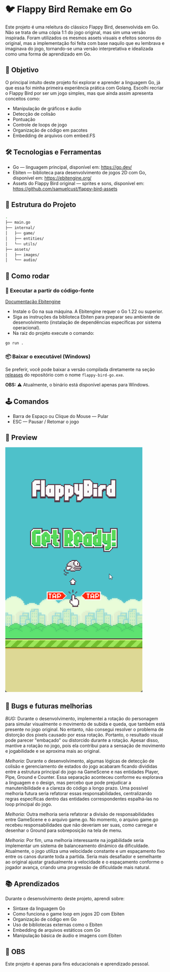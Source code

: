 # 🐦 Flappy Bird Remake em Go

Este projeto é uma releitura do clássico Flappy Bird, desenvolvida em Go. Não se trata de uma cópia 1:1 do jogo original, mas sim uma versão inspirada. Foram utilizados os mesmos assets visuais e efeitos sonoros do original, mas a implementação foi feita com base naquilo que eu lembrava e imaginava do jogo, tornando-se uma versão interpretativa e idealizada como uma forma de aprendizado em Go.

## 🎯 Objetivo

O principal intuito deste projeto foi explorar e aprender a linguagem Go, já que essa foi minha primeira experiência prática com Golang. Escolhi recriar o Flappy Bird por ser um jogo simples, mas que ainda assim apresenta conceitos como:

- Manipulação de gráficos e áudio
- Detecção de colisão
- Pontuação
- Controle de loops de jogo
- Organização de código em pacotes
- Embedding de arquivos com embed.FS

## 🛠️ Tecnologias e Ferramentas
- Go — linguagem principal, disponível em: https://go.dev/
- Ebiten — biblioteca para desenvolvimento de jogos 2D com Go, disponível em: https://ebitengine.org/
- Assets do Flappy Bird original — sprites e sons, disponível em: https://github.com/samuelcust/flappy-bird-assets

## 📁 Estrutura do Projeto
```bash
.
├── main.go
├── internal/
│   ├── game/
│   ├── entities/
│   └── utils/
├── assets/
│   ├── images/
│   └── audio/
```

## 🚀 Como rodar

### 🔧 Executar a partir do código-fonte

[Documentação Ebitengine](https://ebitengine.org/en/documents/install.html)

- Instale o Go na sua máquina. A Ebitengine requer o Go 1.22 ou superior.
- Siga as instruções da biblioteca Ebiten para preparar seu ambiente de desenvolvimento (instalação de dependências específicas por sistema operacional).
- Na raiz do projeto execute o comando:

```bash
go run .
```

### 📦 Baixar o executável (Windows)

Se preferir, você pode baixar a versão compilada diretamente na seção [releases](https://github.com/LeandroLBBernardes/flappy-bird-go/releases/tag/v1.0.0) do repositório com o nome `flappy-bird-go.exe`.

**OBS:** ⚠️ Atualmente, o binário está disponível apenas para Windows.

## 🕹️ Comandos

- Barra de Espaço ou Clique do Mouse — Pular  
- ESC — Pausar / Retomar o jogo

## 📸 Preview

![Gameplay](images/gameplay.gif)

## 🐞 Bugs e futuras melhorias

*BUG:* Durante o desenvolvimento, implementei a rotação do personagem para simular visualmente o movimento de subida e queda, que também está presente no jogo original.
No entanto, não consegui resolver o problema de distorção dos pixels causado por essa rotação. Portanto, o resultado visual pode parecer "embaçado" ou distorcido durante a rotação.
Apesar disso, mantive a rotação no jogo, pois ela contribui para a sensação de movimento e jogabilidade e se aproxima mais ao original.

*Melhoria:* Durante o desenvolvimento, algumas lógicas de detecção de colisão e gerenciamento de estados do jogo acabaram ficando divididas entre a estrutura principal do jogo na GameScene e nas entidades Player, Pipe, Ground e Counter.
Essa separação aconteceu conforme eu explorava a linguagem e o design, mas percebo que pode prejudicar a manutenibilidade e a clareza do código a longo prazo. Uma possível melhoria futura seria refatorar essas responsabilidades, centralizando regras específicas dentro das entidades correspondentes espalhá-las no loop principal do jogo. 

*Melhoria:* Outra melhoria seria refatorar a divisão de responsabilidades entre GameScene e o arquivo game.go. No momento, o arquivo game.go recebeu responsabilidades que não deveriam ser suas, como carregar e desenhar o Ground para sobreposição na tela de menu.

*Melhoria:* Por fim, uma melhoria interessante na jogabilidade seria implementar um sistema de balanceamento dinâmico da dificuldade. Atualmente, o jogo utiliza uma velocidade constante e um espaçamento fixo entre os canos durante toda a partida. Seria mais desafiador e semelhante ao original ajustar gradualmente a velocidade e o espaçamento conforme o jogador avança, criando uma progressão de dificuldade mais natural.

## 📚 Aprendizados

Durante o desenvolvimento deste projeto, aprendi sobre:

- Sintaxe da linguagem Go
- Como funciona o game loop em jogos 2D com Ebiten
- Organização de código em Go
- Uso de bibliotecas externas como o Ebiten
- Embedding de arquivos estáticos com Go
- Manipulação básica de áudio e imagens com Ebiten

## 📄 OBS

Este projeto é apenas para fins educacionais e aprendizado pessoal.
